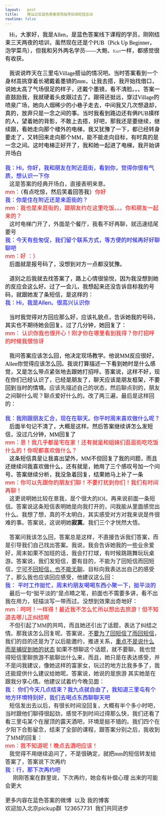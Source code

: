 ```yaml
---
layout:   post
title:    搭讪之后蓝色答案现场指导后续短信互动 
routine: false
---
```


<font face="楷体,楷体_GB2312"><font size="4"><font color="Black">&nbsp; &nbsp;Hi，大家好，我是Allen，是蓝色答案线下课程的学员，刚刚结束三天两夜的培训，虽然现在还是个PUB（Pick Up Beginner，泡学菜鸟），但我和另外两名学员——大鲍、</font></font></font><font face="楷体,楷体_GB2312"><font size="4"><font color="#444444"><font><font face="Tahoma"><font style="font-size:14px">Kurt</font></font></font></font></font></font><font face="楷体,楷体_GB2312"><font size="4"><font color="Black">一样，都感觉很有收获。<br>
<br>
&nbsp; &nbsp;我说说昨天在三里屯Village搭讪的情况吧。当时答案看到一个身材高挑穿着长裙戴着墨镜的mm，让我去搭，我开始找借口，说她太高了气场很足的样子，还戴个墨镜，看不清脸。。。答案一直鼓励我，我就硬着头皮跟过去了。跟得还挺远，穿过Village的喷泉广场，她向人烟稀少的小巷子走去，中间我又几次想退却，真的，放弃只是一念之间的事。当时我看到路边还有俩PUB摸样的人，望着她的背影，不敢上去搭，好吧，那我还是要继续，继续跟，看她走向那个楼外的电梯，我又犹豫了一下，都已经转身要走了，又转回来走向那个MM，能不能走向目标，有时真的是一念之间。这时电梯正好开了，我和她一起进了电梯，我开始讲开场白</font><br>
</font></font><font size="4"><br>
</font><font size="4"><font color="Blue">我：Hi，你好，我和朋友在附近逛街，看到你，觉得你很有气质，想认识一下你</font></font><font size="4"><br>
</font><font face="楷体,楷体_GB2312"><font size="4">&nbsp; &nbsp;这是答案的经典开场白，直接表明来意。</font></font><font size="4"><br>
</font><font size="4"><font color="Red">mm：<font color="Black">（有点吃惊，然后笑着回答我）</font>你好</font></font><font size="4"><br>
</font><font size="4"><font color="Blue">我：你是住在附近还是来逛街的？</font></font><font size="4"><br>
</font><font size="4"><font color="Red">mm：我也是来逛街的，跟朋友约在这里吃饭。。。你和朋友一起来的？</font></font><font size="4"><br>
</font><font face="楷体,楷体_GB2312"><font size="4">&nbsp; &nbsp;这时电梯门开了，外面是个餐厅，我看不好再聊，就迅速结尾要号</font></font><font size="4"><br>
</font><font size="4"><font color="Blue">我：今天有些匆促，我们留个联系方式，等方便的时候再好好聊聊吧</font></font><font size="4"><br>
</font><font size="4"><font color="Red">mm：好 ：）</font></font><font size="4"><br>
</font><font face="楷体,楷体_GB2312"><font size="4"><font color="Black">&nbsp; &nbsp;后面就是报号码了，没想到对方一点都没犹豫。</font></font></font><font size="4"><font color="Black"><br>
<br>
</font></font><font face="楷体,楷体_GB2312"><font size="4"><font color="Black">&nbsp; &nbsp;道别之后我就去找答案了，路上心情很愉悦，因为我没想到她的反应会这么好。过了一会儿，我想起来还没告诉目标我的号码，就跟她发了条短信，是这样的</font></font></font><font size="4">：<br>
</font><font size="4"><font color="Blue">我：Hi，我是Allen。很高兴认识你</font></font><font size="4"><br>
<br>
</font><font face="楷体,楷体_GB2312"><font size="4"><font color="Black">&nbsp; &nbsp;当时</font></font></font><font face="楷体,楷体_GB2312"><font size="4"><font color="Black">我</font></font></font><font face="楷体,楷体_GB2312"><font size="4"><font color="Black">觉得对方回应那么好，应该礼貌点，告诉她我的号码，其实也不期待她会回复。过了几分钟，她回复了：</font></font></font><font size="4"><br>
</font><font size="4"><font color="Red">mm： 认识你我也很开心！刚才你在哪里看到我得？你打招呼的时候我很惊讶</font></font><font size="4"><br>
</font><font size="4"><font color="Black"><br>
</font></font><font face="楷体,楷体_GB2312"><font size="4"><font color="Black">&nbsp; &nbsp;我问答案应该怎么回，他决定现场教学。他说MM反应很好，Allen你觉得应该怎么回。我说打算描述一下看到她时是什么感觉，又是怎么带点紧张地去跟她打招呼。答案说，这样不好，现在你们已经认识了，已经是朋友了，聊天应该是朋友框架，不要回到当时的情境。</font></font></font><font face="楷体,楷体_GB2312"><font size="4">应该先描述自己的状态，然后聊点别的，朋友之间聊什么呢？</font></font><font face="楷体,楷体_GB2312"><font size="4">聊点爱好什么的</font></font><font face="楷体,楷体_GB2312"><font size="4">。改了两三遍，最后是这样回的：</font></font><font size="4"><br>
<br>
</font><font size="4"><font color="Blue">我：我刚跟朋友汇合，现在在聊天。你平时周末喜欢做什么呢？</font></font><font size="4"><br>
</font><font face="楷体,楷体_GB2312"><font size="4"><font color="Black">&nbsp; &nbsp;后面半句记不清了，大概是这样。然后答案继续讲怎么发短信，没过几分钟，MM回复了</font></font></font><font size="4"><br>
</font><font size="4"><font color="Red">mm：恩！我几乎都是宅在家！还有就是和姐妹们逛逛街吃吃饭什么的！你呢都喜欢做什么？</font></font><font size="4"><br>
</font><font face="楷体,楷体_GB2312"><font size="4"><font color="Black">&nbsp; &nbsp;这条短信真是让我喜出望外，MM不但回复了我的问题，而且还继续问我喜欢做什么，还有就是，她用了三个感叹号加一个问号。答案继续分析，我没急着回复，结果她马上补了一条</font></font></font><font size="4"><br>
</font><font size="4"><font color="Red">mm：你可以先跟你的朋友们聊！不要打扰到你们！我们有时间再聊！</font></font><font size="4"><br>
</font><font face="楷体,楷体_GB2312"><font size="4">&nbsp; &nbsp;这更说明她比较在意我，是个很大的IOI。再来说前面一条短信。答案说这条短信表明她是向我打开的，</font></font><font face="楷体,楷体_GB2312"><font size="4">问我能从里面感觉出什么。</font></font><font face="楷体,楷体_GB2312"><font size="4">我想了想，真的不太明白，其实感受对方对我来说是件很难的事。</font></font><font face="楷体,楷体_GB2312"><font size="4">答案说，这说明她<strong>寂寞</strong>。我们三个才恍然大悟。</font></font><font size="4"><br>
<br>
</font><font face="楷体,楷体_GB2312"><font size="4">&nbsp; &nbsp;答案问我该怎么回，答案总是这样，不直接告诉我们答案，而是引导我们自己找出答案。我说，我会告诉她我的一些业余爱好，周末如果不加班的话，我会打打球，有时候跳跳舞玩玩桌游。</font></font><font face="楷体,楷体_GB2312"><font size="4">答案说，我们发短信，要有目的，不能为了回短信而回短信，<u>宁可不回短信，也不能无聊</u>。目标向我表达出自己的感受了，那么我也应该回应感受，他建议这么回：</font></font><font size="4"><br>
</font><font size="4"><font color="Blue">我： 平时工作挺忙，周末约朋友喝喝东西小聚一下，挺平淡的</font></font><font size="4"><br>
</font><font face="楷体,楷体_GB2312"><font size="4">&nbsp; &nbsp;最后一句“挺平淡的”是点睛之笔，前面也不需要多讲，看不出我在用力，轻描淡写一带而过。</font></font><font face="楷体,楷体_GB2312"><font size="4">没想到效果出奇地好：</font></font><font size="4"><br>
</font><font size="4"><font color="Red">mm：呵呵！一样得！最近我不怎么忙所以想出去旅游！但不知道去哪儿正纠结呢</font></font><font size="4"><br>
</font><font face="楷体,楷体_GB2312"><font size="4">&nbsp; &nbsp;不但引起了MM的共鸣，而且她还引出了话题，表达了纠结之情。那我该怎么回复呢。答案说，<u>不要为了回短信了而回短信</u>，我们的目的还是为了以后能邀约，推进关系，<u>重点不是说什么 而是捕捉到她的状态</u> 如果不想聊这个话题，就不要聊。我也觉得短信里聊旅游不能聊出什么来，而且，她只是在表达感受，并不是问我建议，像她这样的富家女，玩过的地方比我多多了，我还能提供什么建议给她呢。答案说，她说的是旅游 其实她是在跟我分享心情。他建议试着约今晚见面：</font></font><font size="4"><br>
</font><font size="4"><font color="Blue">我： 你们今天几点结束？我九点就自由了，我知道三里屯有个地方环境特别好，我们去喝点东西聊聊天吧</font></font><font size="4"><br>
</font><font face="楷体,楷体_GB2312"><font size="4">&nbsp; &nbsp;短信发出去以后，有很长时间没回复，大概有半个多小时吧，当时跟他们聊得很起劲，感觉不到时间过得那么快，我们还看了看三里屯某个在屋顶的露天酒吧，环境是挺不错的。我们四个在夕阳下合影留念，结束了全部的课程，跟答案分别之后，我收到了MM的回复：</font></font><font size="4"><br>
</font><font size="4"><font color="Red">mm：我不知道呢！晚点去酒吧应该！</font></font><font size="4"><br>
</font><font face="楷体,楷体_GB2312"><font size="4">&nbsp; &nbsp;我觉得不用继续追问了，不是很确定，就把mm的短信转发给答案了，答案说下次再约</font></font><font size="4"><br>
</font><font size="4"><font color="Blue">我：行，那下次再约吧</font></font><font size="4"><br>
&nbsp; &nbsp;&nbsp;&nbsp;</font><font face="楷体,楷体_GB2312"><font size="4">刚刚答案在群里说，下次再约，她会有补偿心理 出来的可能会更大</font></font><font size="4"><br>
<br>
更多内容在蓝色答案的微博&nbsp;&nbsp;以及 我的博客<br>
欢迎加入北京pickup群&nbsp;&nbsp;123657731&nbsp;&nbsp;我们共同进步<br>
<br>
</font>
